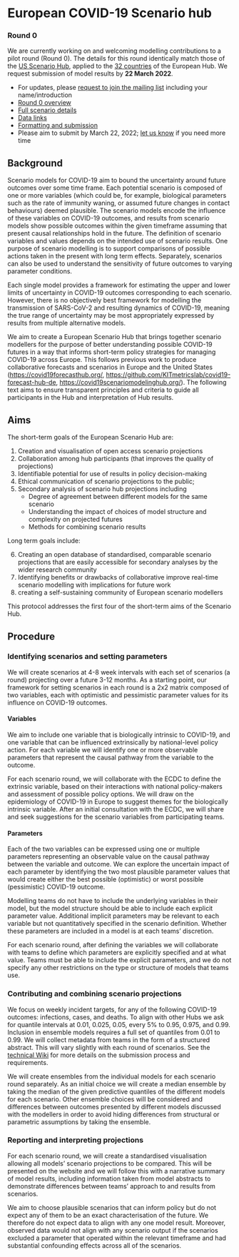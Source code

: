 # European COVID-19 Scenario hub

### Round 0

We are currently working on and welcoming modelling contributions to a pilot round (Round 0). The details for this round identically match those of the [US Scenario Hub](https://covid19scenariomodelinghub.org/viz.html), applied to the [32 countries](https://github.com/covid19-forecast-hub-europe/covid19-scenario-hub-europe/blob/main/data-locations/locations_eu.csv) of the European Hub. We request submission of model results by **22 March 2022**.
- For updates, please [request to join the mailing list](https://groups.google.com/u/0/g/euro-covid19-scenario-hub) including your name/introduction
- [Round 0 overview](https://docs.google.com/presentation/d/1MiQsN0p-nvDF8km-OLjHOaEAqxMDwmxlOuDPu3POxnk/edit?usp=sharing)
- [Full scenario details](https://github.com/midas-network/covid19-scenario-modeling-hub#round-13-scenarios)
- [Data links](https://github.com/covid19-forecast-hub-europe/covid19-scenario-hub-europe/tree/main/data-truth#readme)
- [Formatting and submission](https://github.com/covid19-forecast-hub-europe/covid19-scenario-hub-europe/wiki)
- Please aim to submit by March 22, 2022; [let us know](mail@covid19scenariohub.eu) if you need more time

## Background

Scenario models for COVID-19 aim to bound the uncertainty around future outcomes over some time frame. Each potential scenario is composed of one or more variables (which could be, for example, biological parameters such as the rate of immunity waning, or assumed future changes in contact behaviours) deemed plausible. The scenario models encode the influence of these variables on COVID-19 outcomes, and results from scenario models show possible outcomes within the given timeframe assuming that present causal relationships hold in the future. The definition of scenario variables and values depends on the intended use of scenario results. One purpose of scenario modelling is to support comparisons of possible actions taken in the present with long term effects. Separately, scenarios can also be used to understand the sensitivity of future outcomes to varying parameter conditions. 

Each single model provides a framework for estimating the upper and lower limits of uncertainty in COVID-19 outcomes corresponding to each scenario. However, there is no objectively best framework for modelling the transmission of SARS-CoV-2 and resulting dynamics of COVID-19, meaning the true range of uncertainty may be most appropriately expressed by results from multiple alternative models.

We aim to create a European Scenario Hub that brings together scenario modellers for the purpose of better understanding possible COVID-19 futures in a way that informs short-term policy strategies for managing COVID-19 across Europe. This follows previous work to produce collaborative forecasts and scenarios in Europe and the United States (<https://covid19forecasthub.org/>, <https://github.com/KITmetricslab/covid19-forecast-hub-de>, <https://covid19scenariomodelinghub.org/>). The following text aims to ensure transparent principles and criteria to guide all participants in the Hub and interpretation of Hub results.

## Aims

The short-term goals of the European Scenario Hub are:

1. Creation and visualisation of open access scenario projections
2. Collaboration among hub participants (that improves the quality of projections)
3. Identifiable potential for use of results in policy decision-making
4. Ethical communication of scenario projections to the public; 
5. Secondary analysis of scenario hub projections including 
    * Degree of agreement between different models for the same scenario
    * Understanding the impact of choices of model structure and complexity on projected futures
    * Methods for combining scenario results

Long term goals include:

6. Creating an open database of standardised, comparable scenario projections that are easily accessible for secondary analyses by the wider research community
7. Identifying benefits or drawbacks of collaborative improve real-time scenario modelling with implications for future work
8. creating a self-sustaining community of European scenario modellers

This protocol addresses the first four of the short-term aims of the Scenario Hub.

## Procedure

### Identifying scenarios and setting parameters

We will create scenarios at 4-8 week intervals with each set of scenarios (a round) projecting over a future 3-12 months. As a starting point, our framework for setting scenarios in each round is a 2x2 matrix composed of two variables, each with optimistic and pessimistic parameter values for its influence on COVID-19 outcomes. 

#### Variables

We aim to include one variable that is biologically intrinsic to COVID-19, and one variable that can be influenced extrinsically by national-level policy action. For each variable we will identify one or more observable parameters that represent the causal pathway from the variable to the outcome. 

For each scenario round, we will collaborate with the ECDC to define the extrinsic variable, based on their interactions with national policy-makers and assessment of possible policy options. We will draw on the epidemiology of COVID-19 in Europe to suggest themes for the biologically intrinsic variable. After an initial consultation with the ECDC, we will share and seek suggestions for the scenario variables from participating teams. 

#### Parameters

Each of the two variables can be expressed using one or multiple parameters representing an observable value on the causal pathway between the variable and outcome. We can explore the uncertain impact of each parameter by identifying the two most plausible parameter values that would create either the best possible (optimistic) or worst possible (pessimistic) COVID-19 outcome.

Modelling teams do not have to include the underlying variables in their model, but the model structure should be able to include each explicit parameter value. Additional implicit parameters may be relevant to each variable but not quantitatively specified in the scenario definition.  Whether these parameters are included in a model is at each teams’ discretion.

For each scenario round, after defining the variables we will collaborate with teams to define which parameters are explicitly specified and at what value. Teams must be able to include the explicit parameters, and we do not specify any other restrictions on the type or structure of models that teams use.


### Contributing and combining scenario projections

We focus on weekly incident targets, for any of the following COVID-19 outcomes: infections, cases, and deaths. To align with other Hubs we ask for quantile intervals at 0.01, 0.025, 0.05, every 5% to 0.95, 0.975, and 0.99. Inclusion in ensemble models requires a full set of quantiles from 0.01 to 0.99. We will collect metadata from teams in the form of a structured abstract. This will vary slightly with each round of scenarios. See the [technical Wiki](https://github.com/covid19-forecast-hub-europe/covid19-scenario-hub-europe/wiki) for more details on the submission process and requirements.

We will create ensembles from the individual models for each scenario round separately. As an initial choice we will create a median ensemble by taking the median of the given predictive quantiles of the different models for each scenario. Other ensemble choices will be considered and differences between outcomes presented by different models discussed with the modellers in order to avoid hiding differences from structural or parametric assumptions by taking the ensemble.  


### Reporting and interpreting projections

For each scenario round, we will create a standardised visualisation allowing all models’ scenario projections to be compared. This will be presented on the website and we will follow this with a narrative summary of model results, including information taken from model abstracts to demonstrate differences between teams’ approach to and results from scenarios.

We aim to choose plausible scenarios that can inform policy but do not expect any of them to be an exact characterisation of the future. We therefore do not expect data to align with any one model result. Moreover, observed data would not align with any scenario output if the scenarios excluded a parameter that operated within the relevant timeframe and had substantial confounding effects across all of the scenarios.
